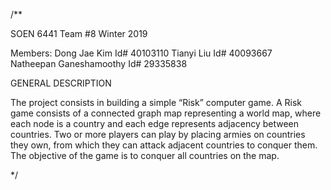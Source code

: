 /**

SOEN 6441 Team #8 Winter 2019

Members: 
		Dong Jae Kim Id# 40103110
		Tianyi Liu Id# 40093667  
		Natheepan Ganeshamoothy Id# 29335838
		
GENERAL DESCRIPTION

The project consists in building a simple “Risk” computer game. A Risk game consists of a connected graph map representing a world map, where each node is a country and each
edge represents adjacency between countries. Two or more players can play by placing armies on
countries they own, from which they can attack adjacent countries to conquer them. The objective of the
game is to conquer all countries on the map.

*/